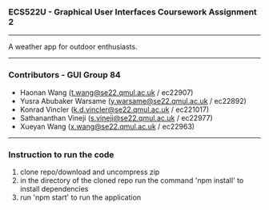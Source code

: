 ### ECS522U - Graphical User Interfaces Coursework Assignment 2
---
A weather app for outdoor enthusiasts.

---
### Contributors - GUI Group 84
- Haonan Wang (t.wang@se22.qmul.ac.uk / ec22907)
- Yusra Abubaker Warsame (y.warsame@se22.qmul.ac.uk / ec22892)
- Konrad Vincler (k.d.vincler@se22.qmul.ac.uk / ec221017)
- Sathananthan Vineji (s.vineji@se22.qmul.ac.uk / ec22977)
- Xueyan Wang (x.wang@se22.qmul.ac.uk / ec22963)

---

### Instruction to run the code
1. clone repo/download and uncompress zip
2. in the directory of the cloned repo run the command 'npm install' to install dependencies
3. run 'npm start' to run the application
